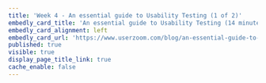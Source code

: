 ```yaml
---
title: 'Week 4 - An essential guide to Usability Testing (1 of 2)'
embedly_card_title: 'An essential guide to Usability Testing (14 minute read)'
embedly_card_alignment: left
embedly_card_url: 'https://www.userzoom.com/blog/an-essential-guide-to-usability-testing/'
published: true
visible: true
display_page_title_link: true
cache_enable: false
---
```

